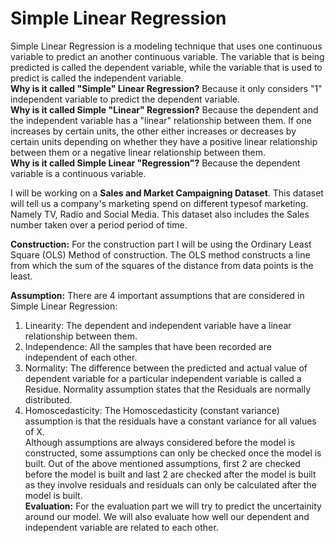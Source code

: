 # Simple Linear Regression
Simple Linear Regression is a modeling technique that uses one continuous variable to predict an another continuous variable. The variable that is being predicted is called the dependent variable, while the variable that is used to predict is called the independent variable. <br>
**Why is it called "Simple" Linear Regression?** Because it only considers "1" independent variable to predict the dependent variable. <br>
**Why is it called Simple "Linear" Regression?** Because the dependent and the independent variable has a "linear" relationship between them. If one increases by certain units, the other either increases or decreases by certain units depending on whether they have a positive linear relationship between them or a negative linear relationship between them. <br>
**Why is it called Simple Linear "Regression"?** Because the dependent variable is a continuous variable.

I will be working on a **Sales and Market Campaigning Dataset**. This dataset will tell us a company's marketing spend on different typesof marketing. Namely TV, Radio and Social Media. This dataset also includes the Sales number taken over a period period of time.

**Construction:** For the construction part I will be using the Ordinary Least Square (OLS) Method of construction. The OLS method constructs a line from which the sum of the squares of the distance from data points is the least.

**Assumption:** There are 4 important assumptions that are considered in Simple Linear Regression:
1. Linearity: The dependent and independent variable have a linear relationship between them. <br>
2. Independence: All the samples that have been recorded are independent of each other. <br>
3. Normality: The difference between the predicted and actual value of dependent variable for a particular independent variable is called a Residue. Normality assumption states that the Residuals are normally distributed. <br>
4. Homoscedasticity: The Homoscedasticity (constant variance) assumption is that the residuals have a constant variance for all values of X. <br>
Although assumptions are always considered before the model is constructed, some assumptions can only be checked once the model is built. Out of the above mentioned assumptions, first 2 are checked before the model is built and last 2 are checked after the model is built as they involve residuals and residuals can only be calculated after the model is built. <br>
**Evaluation:** For the evaluation part we will try to predict the uncertainity around our model. We will also evaluate how well our dependent and independent variable are related to each other.
